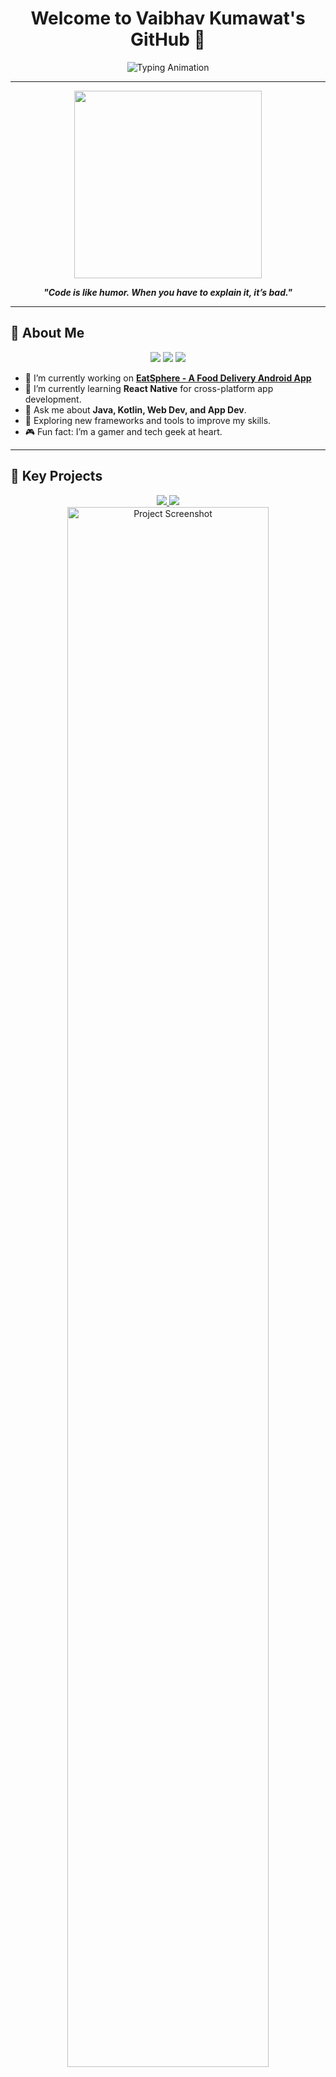 <h1 align="center">
  <b>Welcome to Vaibhav Kumawat's GitHub 👋</b>
</h1>

<p align="center">
  <img src="https://readme-typing-svg.demolab.com?font=Fira+Code&size=25&duration=4000&pause=1000&color=4FF71A&center=true&width=435&lines=Web+Developer;Android+Developer;Coding+Enthusiast;Open+Source+Contributor" alt="Typing Animation">
</p>

---

<div align="center">
  <img src="https://media.giphy.com/media/Ll22OhMLAlVDb8UQWe/giphy.gif" width="300px">
  <p>
    <b><i>"Code is like humor. When you have to explain it, it’s bad."</i></b>
  </p>
</div>

---

## 🚀 About Me

<p align="center">
  <img src="https://img.shields.io/badge/Web_Development-%231572B6.svg?style=for-the-badge&logo=web&logoColor=white"/>
  <img src="https://img.shields.io/badge/Android_Development-%23ffce3a.svg?style=for-the-badge&logo=android&logoColor=white"/>
  <img src="https://img.shields.io/badge/Open_Source_Enthusiast-%23039BE5.svg?style=for-the-badge&logo=open-source-initiative&logoColor=white"/>
</p>

- 🔭 I’m currently working on **[EatSphere - A Food Delivery Android App](https://github.com/vaibhavk10/EatSphere)**
- 🌱 I’m currently learning **React Native** for cross-platform app development.
- 💬 Ask me about **Java, Kotlin, Web Dev, and App Dev**.
- 🧠 Exploring new frameworks and tools to improve my skills.
- 🎮 Fun fact: I’m a gamer and tech geek at heart.

---

## 🌟 Key Projects

<div align="center">

<a href="https://github.com/vaibhavk10/EatSphere">
  <img src="https://img.shields.io/badge/EatSphere-%23FF6F61.svg?style=for-the-badge&logo=android&logoColor=white"/>
</a>
<a href="https://github.com/vaibhavk10/Food-Express">
  <img src="https://img.shields.io/badge/Food_Express_Website-%23FFCA28.svg?style=for-the-badge&logo=html5&logoColor=white"/>
</a>

</div>

<div align="center">
  <img src="https://github.com/vaibhavk10/Food-Express/raw/main/screenshots/food-express.png" width="80%" alt="Project Screenshot">
</div>

---

## 🛠️ Skills & Tools

<div align="center">
  <img src="https://img.shields.io/badge/Java-ED8B00?style=for-the-badge&logo=java&logoColor=white"/>
  <img src="https://img.shields.io/badge/Kotlin-0095D5?style=for-the-badge&logo=kotlin&logoColor=white"/>
  <img src="https://img.shields.io/badge/JavaScript-F7DF1E?style=for-the-badge&logo=javascript&logoColor=black"/>
  <img src="https://img.shields.io/badge/HTML5-E34F26?style=for-the-badge&logo=html5&logoColor=white"/>
  <img src="https://img.shields.io/badge/CSS3-1572B6?style=for-the-badge&logo=css3&logoColor=white"/>
  <img src="https://img.shields.io/badge/React-20232A?style=for-the-badge&logo=react&logoColor=61DAFB"/>
  <img src="https://img.shields.io/badge/Android_Studio-3DDC84?style=for-the-badge&logo=android-studio&logoColor=white"/>
  <img src="https://img.shields.io/badge/Firebase-FFCA28?style=for-the-badge&logo=firebase&logoColor=black"/>
</div>

---

## 📈 GitHub Stats

<p align="center">
  <img src="https://github-readme-stats.vercel.app/api?username=vaibhavk10&show_icons=true&theme=radical" alt="vaibhavk10 GitHub Stats">
  <img src="https://github-readme-streak-stats.herokuapp.com/?user=vaibhavk10&theme=radical" alt="GitHub Streak Stats">
</p>

<p align="center">
  <img src="https://github-readme-stats.vercel.app/api/top-langs/?username=vaibhavk10&layout=compact&theme=radical" alt="Top Languages">
</p>

---

## ✨ Let’s Connect

<p align="center">
  <a href="https://linkedin.com/in/vaibhavk10" target="_blank">
    <img src="https://img.shields.io/badge/LinkedIn-%230077B5.svg?style=for-the-badge&logo=linkedin&logoColor=white"/>
  </a>
  <a href="mailto:vaibhavk10@gmail.com">
    <img src="https://img.shields.io/badge/Gmail-D14836?style=for-the-badge&logo=gmail&logoColor=white"/>
  </a>
</p>

<p align="center">
  <img src="https://media.giphy.com/media/1ms76Uogs49AhKVu0w/giphy.gif" width="200">
</p>

---

## ⚡ Fun Facts About Me
- 🔥 I love contributing to **open-source**.
- 🎮 When I'm not coding, I’m gaming or learning new tech trends.
- 💡 I'm always on the lookout for interesting projects and collaborations.

